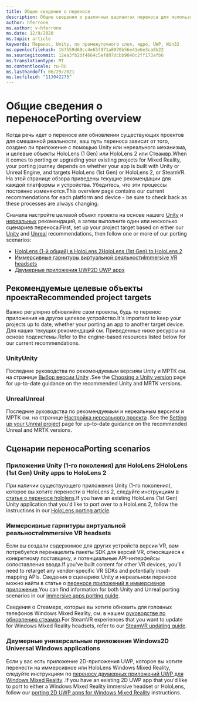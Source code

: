 ```yaml
---
title: Общие сведения о переносе
description: Общие сведения о различных вариантах переноса для использования существующих приложений в смешанной реальности для HoloLens и VR.
author: hferrone
ms.author: v-hferrone
ms.date: 12/9/2020
ms.topic: article
keywords: Перенос, Unity, по промежуточного слоя, ядро, UWP, Win32
ms.openlocfilehash: 167559d69cc4e65f971a8970b56e41e6e3ca8b22
ms.sourcegitcommit: 12ea3fb2df4664c5efd07dcbb9040c2ff173afb6
ms.translationtype: MT
ms.contentlocale: ru-RU
ms.lasthandoff: 06/29/2021
ms.locfileid: "113042275"
---
```

# <a name="porting-overview"></a><span data-ttu-id="a0290-104">Общие сведения о переносе</span><span class="sxs-lookup"><span data-stu-id="a0290-104">Porting overview</span></span>

<span data-ttu-id="a0290-105">Когда речь идет о переносе или обновлении существующих проектов для смешанной реальности, ваш путь переноса зависит от того, создано ли приложение с помощью Unity или нереального механизма, и целевые объекты HoloLens (1 Gen) или HoloLens 2 или Стеамвр.</span><span class="sxs-lookup"><span data-stu-id="a0290-105">When it comes to porting or upgrading your existing projects for Mixed Reality, your porting journey depends on whether your app is built with Unity or Unreal Engine, and targets HoloLens (1st Gen) or HoloLens 2, or SteamVR.</span></span> <span data-ttu-id="a0290-106">На этой странице обзора приведены текущие рекомендации для каждой платформы и устройства. Убедитесь, что эти процессы постоянно изменяются.</span><span class="sxs-lookup"><span data-stu-id="a0290-106">This overview page contains our current recommendations for each platform and device - be sure to check back as these processes are always changing.</span></span>

<span data-ttu-id="a0290-107">Сначала настройте целевой объект проекта на основе нашего [Unity](#unity) и [нереальных](#unreal) рекомендаций, а затем выполните один или несколько сценариев переноса:</span><span class="sxs-lookup"><span data-stu-id="a0290-107">First, set up your project target based on either our [Unity](#unity) and [Unreal](#unreal) recommendations, then follow one or more of our porting scenarios:</span></span>

- [<span data-ttu-id="a0290-108">HoloLens (1-й общий) в HoloLens 2</span><span class="sxs-lookup"><span data-stu-id="a0290-108">HoloLens (1st Gen) to HoloLens 2</span></span>](#hololens-1st-gen-unity-apps-to-hololens-2)
- [<span data-ttu-id="a0290-109">Иммерсивные гарнитуры виртуальной реальности</span><span class="sxs-lookup"><span data-stu-id="a0290-109">Immersive VR headsets</span></span>](#immersive-vr-headsets)
- [<span data-ttu-id="a0290-110">Двумерные приложения UWP</span><span class="sxs-lookup"><span data-stu-id="a0290-110">2D UWP apps</span></span>](#2d-universal-windows-applications)

## <a name="recommended-project-targets"></a><span data-ttu-id="a0290-111">Рекомендуемые целевые объекты проекта</span><span class="sxs-lookup"><span data-stu-id="a0290-111">Recommended project targets</span></span>

<span data-ttu-id="a0290-112">Важно регулярно обновляйте свои проекты, будь то перенос приложения на другое целевое устройство.</span><span class="sxs-lookup"><span data-stu-id="a0290-112">It's important to keep your projects up to date, whether your porting an app to another target device.</span></span> <span data-ttu-id="a0290-113">Для наших текущих рекомендаций см. Приведенные ниже ресурсы на основе подсистемы.</span><span class="sxs-lookup"><span data-stu-id="a0290-113">Refer to the engine-based resources listed below for our current recommendations.</span></span>

### <a name="unity"></a><span data-ttu-id="a0290-114">Unity</span><span class="sxs-lookup"><span data-stu-id="a0290-114">Unity</span></span>

<span data-ttu-id="a0290-115">Последние руководства по рекомендуемым версиям Unity и МРТК см. на странице [Выбор версии Unity](../unity/choosing-unity-version.md) .</span><span class="sxs-lookup"><span data-stu-id="a0290-115">See the [Choosing a Unity version](../unity/choosing-unity-version.md) page for up-to-date guidance on the recommended Unity and MRTK versions.</span></span>

### <a name="unreal"></a><span data-ttu-id="a0290-116">Unreal</span><span class="sxs-lookup"><span data-stu-id="a0290-116">Unreal</span></span>

<span data-ttu-id="a0290-117">Последние руководства по рекомендуемым и нереальным версиям и МРТК см. на странице [Настройка нереального проекта](../unreal/unreal-project-setup.md) .</span><span class="sxs-lookup"><span data-stu-id="a0290-117">See the [Setting up your Unreal project](../unreal/unreal-project-setup.md) page for up-to-date guidance on the recommended Unreal and MRTK versions.</span></span>

## <a name="porting-scenarios"></a><span data-ttu-id="a0290-118">Сценарии переноса</span><span class="sxs-lookup"><span data-stu-id="a0290-118">Porting scenarios</span></span>

### <a name="hololens-1st-gen-unity-apps-to-hololens-2"></a><span data-ttu-id="a0290-119">Приложения Unity (1-го поколения) для HoloLens 2</span><span class="sxs-lookup"><span data-stu-id="a0290-119">HoloLens (1st Gen) Unity apps to HoloLens 2</span></span>

<span data-ttu-id="a0290-120">При наличии существующего приложения Unity (1-го поколения), которое вы хотите перенести в HoloLens 2, следуйте инструкциям в [статье о переносе hololens](./porting-hl1-hl2.md).</span><span class="sxs-lookup"><span data-stu-id="a0290-120">If you have an existing HoloLens (1st Gen) Unity application that you'd like to port over to a HoloLens 2, follow the instructions in our [HoloLens porting article](./porting-hl1-hl2.md).</span></span>

### <a name="immersive-vr-headsets"></a><span data-ttu-id="a0290-121">Иммерсивные гарнитуры виртуальной реальности</span><span class="sxs-lookup"><span data-stu-id="a0290-121">Immersive VR headsets</span></span>

<span data-ttu-id="a0290-122">Если вы создали содержимое для других устройств версии VR, вам потребуется перенацелить пакеты SDK для версий VR, относящиеся к конкретному поставщику, и потенциальные API-интерфейсы сопоставления ввода.</span><span class="sxs-lookup"><span data-stu-id="a0290-122">If you've built content for other VR devices, you'll need to retarget any vendor-specific VR SDKs and potentially input-mapping APIs.</span></span> <span data-ttu-id="a0290-123">Сведения о сценариях Unity и нереальном переносе можно найти в статье о [переносе приложений в иммерсивное приложение](porting-guides.md).</span><span class="sxs-lookup"><span data-stu-id="a0290-123">You can find information for both Unity and Unreal porting scenarios in our [immersive apps porting guide](porting-guides.md).</span></span>

<span data-ttu-id="a0290-124">Сведения о Стеамврх, которые вы хотите обновить для головных телефонов Windows Mixed Reality, см. в нашем [руководстве по обновлению стеамвр](updating-your-steamvr-application-for-windows-mixed-reality.md).</span><span class="sxs-lookup"><span data-stu-id="a0290-124">For SteamVR experiences that you want to update for Windows Mixed Reality headsets, refer to our [SteamVR updating guide](updating-your-steamvr-application-for-windows-mixed-reality.md).</span></span>

### <a name="2d-universal-windows-applications"></a><span data-ttu-id="a0290-125">Двумерные универсальные приложения Windows</span><span class="sxs-lookup"><span data-stu-id="a0290-125">2D Universal Windows applications</span></span>

<span data-ttu-id="a0290-126">Если у вас есть приложение 2D-приложения UWP, которое вы хотите перенести на иммерсивное или HoloLens Windows Mixed Reality, следуйте инструкциям по [переносу двумерных приложений UWP для Windows Mixed Reality](building-2d-apps.md) .</span><span class="sxs-lookup"><span data-stu-id="a0290-126">If you have an existing 2D UWP app that you'd like to port to either a Windows Mixed Reality immersive headset or HoloLens, follow our [porting 2D UWP apps for Windows Mixed Reality](building-2d-apps.md) instructions.</span></span>